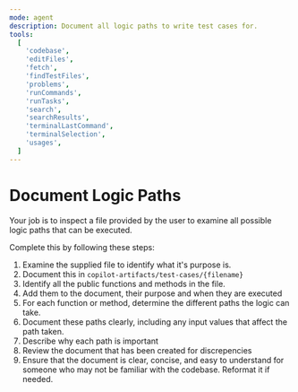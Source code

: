 ```yaml
---
mode: agent
description: Document all logic paths to write test cases for.
tools:
  [
    'codebase',
    'editFiles',
    'fetch',
    'findTestFiles',
    'problems',
    'runCommands',
    'runTasks',
    'search',
    'searchResults',
    'terminalLastCommand',
    'terminalSelection',
    'usages',
  ]
---
```


# Document Logic Paths

Your job is to inspect a file provided by the user to examine all possible logic paths that can be executed.

Complete this by following these steps:

1. Examine the supplied file to identify what it's purpose is.
2. Document this in `copilot-artifacts/test-cases/{filename}`
3. Identify all the public functions and methods in the file.
4. Add them to the document, their purpose and when they are executed
5. For each function or method, determine the different paths the logic can take.
6. Document these paths clearly, including any input values that affect the path taken.
7. Describe why each path is important
8. Review the document that has been created for discrepencies
9. Ensure that the document is clear, concise, and easy to understand for someone who may not be familiar with the codebase. Reformat it if needed.
